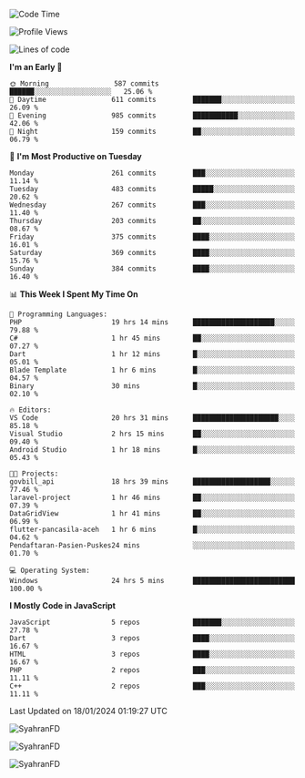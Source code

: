<!--START_SECTION:waka-->
![Code Time](http://img.shields.io/badge/Code%20Time-144%20hrs%2050%20mins-blue)

![Profile Views](http://img.shields.io/badge/Profile%20Views-1-blue)

![Lines of code](https://img.shields.io/badge/From%20Hello%20World%20I%27ve%20Written-586.6%20thousand%20lines%20of%20code-blue)

**I'm an Early 🐤** 

```text
🌞 Morning                587 commits         ██████░░░░░░░░░░░░░░░░░░░   25.06 % 
🌆 Daytime                611 commits         ███████░░░░░░░░░░░░░░░░░░   26.09 % 
🌃 Evening                985 commits         ███████████░░░░░░░░░░░░░░   42.06 % 
🌙 Night                  159 commits         ██░░░░░░░░░░░░░░░░░░░░░░░   06.79 % 
```
📅 **I'm Most Productive on Tuesday** 

```text
Monday                   261 commits         ███░░░░░░░░░░░░░░░░░░░░░░   11.14 % 
Tuesday                  483 commits         █████░░░░░░░░░░░░░░░░░░░░   20.62 % 
Wednesday                267 commits         ███░░░░░░░░░░░░░░░░░░░░░░   11.40 % 
Thursday                 203 commits         ██░░░░░░░░░░░░░░░░░░░░░░░   08.67 % 
Friday                   375 commits         ████░░░░░░░░░░░░░░░░░░░░░   16.01 % 
Saturday                 369 commits         ████░░░░░░░░░░░░░░░░░░░░░   15.76 % 
Sunday                   384 commits         ████░░░░░░░░░░░░░░░░░░░░░   16.40 % 
```


📊 **This Week I Spent My Time On** 

```text
💬 Programming Languages: 
PHP                      19 hrs 14 mins      ████████████████████░░░░░   79.88 % 
C#                       1 hr 45 mins        ██░░░░░░░░░░░░░░░░░░░░░░░   07.27 % 
Dart                     1 hr 12 mins        █░░░░░░░░░░░░░░░░░░░░░░░░   05.01 % 
Blade Template           1 hr 6 mins         █░░░░░░░░░░░░░░░░░░░░░░░░   04.57 % 
Binary                   30 mins             █░░░░░░░░░░░░░░░░░░░░░░░░   02.10 % 

🔥 Editors: 
VS Code                  20 hrs 31 mins      █████████████████████░░░░   85.18 % 
Visual Studio            2 hrs 15 mins       ██░░░░░░░░░░░░░░░░░░░░░░░   09.40 % 
Android Studio           1 hr 18 mins        █░░░░░░░░░░░░░░░░░░░░░░░░   05.43 % 

🐱‍💻 Projects: 
govbill_api              18 hrs 39 mins      ███████████████████░░░░░░   77.46 % 
laravel-project          1 hr 46 mins        ██░░░░░░░░░░░░░░░░░░░░░░░   07.39 % 
DataGridView             1 hr 41 mins        ██░░░░░░░░░░░░░░░░░░░░░░░   06.99 % 
flutter-pancasila-aceh   1 hr 6 mins         █░░░░░░░░░░░░░░░░░░░░░░░░   04.62 % 
Pendaftaran-Pasien-Puskes24 mins             ░░░░░░░░░░░░░░░░░░░░░░░░░   01.70 % 

💻 Operating System: 
Windows                  24 hrs 5 mins       █████████████████████████   100.00 % 
```

**I Mostly Code in JavaScript** 

```text
JavaScript               5 repos             ███████░░░░░░░░░░░░░░░░░░   27.78 % 
Dart                     3 repos             ████░░░░░░░░░░░░░░░░░░░░░   16.67 % 
HTML                     3 repos             ████░░░░░░░░░░░░░░░░░░░░░   16.67 % 
PHP                      2 repos             ███░░░░░░░░░░░░░░░░░░░░░░   11.11 % 
C++                      2 repos             ███░░░░░░░░░░░░░░░░░░░░░░   11.11 % 
```




 Last Updated on 18/01/2024 01:19:27 UTC
<!--END_SECTION:waka-->

<p align="left">
  <img src="https://github-readme-stats.vercel.app/api/top-langs?username=SyahranFD&layout=donut&hide=C%2B%2B,CMake,css&show_icons=true&locale=en&&theme=blueberry" alt="SyahranFD" />
</p>

<p align="left">
  <img src="https://github-readme-stats.vercel.app/api?username=SyahranFD&show_icons=true&locale=en&theme=blueberry" alt="SyahranFD" />
</p>

<p align="left">
  <img src="https://streak-stats.demolab.com/?user=SyahranFD&theme=blueberry" alt="SyahranFD"/>
</p>
